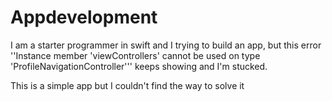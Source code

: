 # Appdevelopment
I am a starter programmer in swift and I trying to build an app, but this error 
''Instance member 'viewControllers' cannot be used on type 'ProfileNavigationController'''
keeps showing and I'm stucked.

This is a simple app but I couldn't find the way to solve it

 
